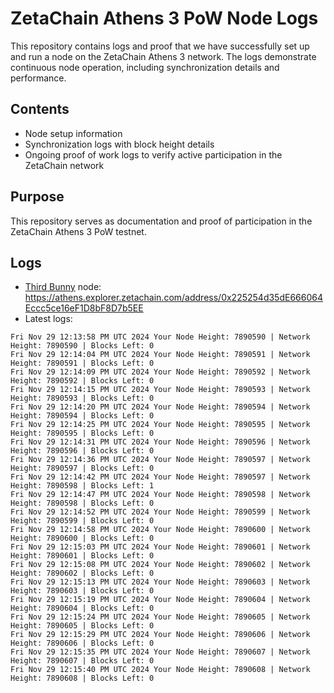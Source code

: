 # ZetaChain Athens 3 PoW Node Logs
This repository contains logs and proof that we have successfully set up and run a node on the ZetaChain Athens 3 network. The logs demonstrate continuous node operation, including synchronization details and performance.

## Contents
- Node setup information
- Synchronization logs with block height details
- Ongoing proof of work logs to verify active participation in the ZetaChain network

## Purpose
This repository serves as documentation and proof of participation in the ZetaChain Athens 3 PoW testnet.

## Logs

- [Third Bunny](https://thirdbunny.xyz/) node: https://athens.explorer.zetachain.com/address/0x225254d35dE666064Eccc5ce16eF1D8bF8D7b5EE
- Latest logs:
```
Fri Nov 29 12:13:58 PM UTC 2024 Your Node Height: 7890590 | Network Height: 7890590 | Blocks Left: 0
Fri Nov 29 12:14:04 PM UTC 2024 Your Node Height: 7890591 | Network Height: 7890591 | Blocks Left: 0
Fri Nov 29 12:14:09 PM UTC 2024 Your Node Height: 7890592 | Network Height: 7890592 | Blocks Left: 0
Fri Nov 29 12:14:15 PM UTC 2024 Your Node Height: 7890593 | Network Height: 7890593 | Blocks Left: 0
Fri Nov 29 12:14:20 PM UTC 2024 Your Node Height: 7890594 | Network Height: 7890594 | Blocks Left: 0
Fri Nov 29 12:14:25 PM UTC 2024 Your Node Height: 7890595 | Network Height: 7890595 | Blocks Left: 0
Fri Nov 29 12:14:31 PM UTC 2024 Your Node Height: 7890596 | Network Height: 7890596 | Blocks Left: 0
Fri Nov 29 12:14:36 PM UTC 2024 Your Node Height: 7890597 | Network Height: 7890597 | Blocks Left: 0
Fri Nov 29 12:14:42 PM UTC 2024 Your Node Height: 7890597 | Network Height: 7890598 | Blocks Left: 1
Fri Nov 29 12:14:47 PM UTC 2024 Your Node Height: 7890598 | Network Height: 7890598 | Blocks Left: 0
Fri Nov 29 12:14:52 PM UTC 2024 Your Node Height: 7890599 | Network Height: 7890599 | Blocks Left: 0
Fri Nov 29 12:14:58 PM UTC 2024 Your Node Height: 7890600 | Network Height: 7890600 | Blocks Left: 0
Fri Nov 29 12:15:03 PM UTC 2024 Your Node Height: 7890601 | Network Height: 7890601 | Blocks Left: 0
Fri Nov 29 12:15:08 PM UTC 2024 Your Node Height: 7890602 | Network Height: 7890602 | Blocks Left: 0
Fri Nov 29 12:15:13 PM UTC 2024 Your Node Height: 7890603 | Network Height: 7890603 | Blocks Left: 0
Fri Nov 29 12:15:19 PM UTC 2024 Your Node Height: 7890604 | Network Height: 7890604 | Blocks Left: 0
Fri Nov 29 12:15:24 PM UTC 2024 Your Node Height: 7890605 | Network Height: 7890605 | Blocks Left: 0
Fri Nov 29 12:15:29 PM UTC 2024 Your Node Height: 7890606 | Network Height: 7890606 | Blocks Left: 0
Fri Nov 29 12:15:35 PM UTC 2024 Your Node Height: 7890607 | Network Height: 7890607 | Blocks Left: 0
Fri Nov 29 12:15:40 PM UTC 2024 Your Node Height: 7890608 | Network Height: 7890608 | Blocks Left: 0
```

